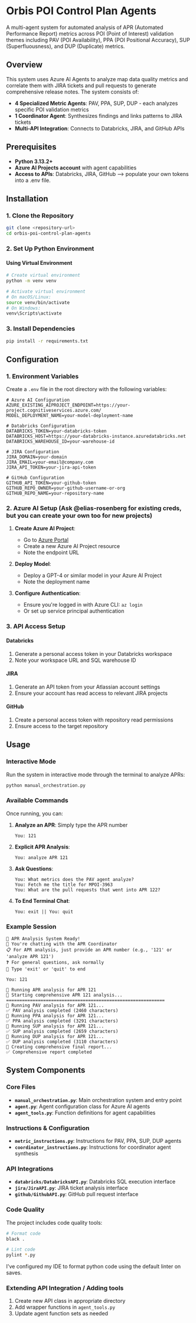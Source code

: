 # Orbis POI Control Plan Agents

A multi-agent system for automated analysis of APR (Automated Performance Report) metrics across POI (Point of Interest) validation themes including PAV (POI Availability), PPA (POI Positional Accuracy), SUP (Superfluousness), and DUP (Duplicate) metrics.

## Overview

This system uses Azure AI Agents to analyze map data quality metrics and correlate them with JIRA tickets and pull requests to generate comprehensive release notes. The system consists of:

- **4 Specialized Metric Agents**: PAV, PPA, SUP, DUP - each analyzes specific POI validation metrics
- **1 Coordinator Agent**: Synthesizes findings and links patterns to JIRA tickets
- **Multi-API Integration**: Connects to Databricks, JIRA, and GitHub APIs


## Prerequisites

- **Python 3.13.2+**
- **Azure AI Projects account** with agent capabilities
- **Access to APIs**: Databricks, JIRA, GitHub --> populate your own tokens into a .env file. 

## Installation

### 1. Clone the Repository

```bash
git clone <repository-url>
cd orbis-poi-control-plan-agents
```

### 2. Set Up Python Environment

#### Using Virtual Environment
```bash
# Create virtual environment
python -m venv venv

# Activate virtual environment
# On macOS/Linux:
source venv/bin/activate
# On Windows:
venv\Scripts\activate
```

### 3. Install Dependencies

```bash
pip install -r requirements.txt
```

## Configuration

### 1. Environment Variables

Create a `.env` file in the root directory with the following variables:

```env
# Azure AI Configuration
AZURE_EXISTING_AIPROJECT_ENDPOINT=https://your-project.cognitiveservices.azure.com/
MODEL_DEPLOYMENT_NAME=your-model-deployment-name

# Databricks Configuration
DATABRICKS_TOKEN=your-databricks-token
DATABRICKS_HOST=https://your-databricks-instance.azuredatabricks.net
DATABRICKS_WAREHOUSE_ID=your-warehouse-id

# JIRA Configuration
JIRA_DOMAIN=your-domain
JIRA_EMAIL=your-email@company.com
JIRA_API_TOKEN=your-jira-api-token

# GitHub Configuration
GITHUB_API_TOKEN=your-github-token
GITHUB_REPO_OWNER=your-github-username-or-org
GITHUB_REPO_NAME=your-repository-name
```

### 2. Azure AI Setup (Ask @elias-rosenberg for existing creds, but you can create your own too for new projects)

1. **Create Azure AI Project**: 
   - Go to [Azure Portal](https://portal.azure.com)
   - Create a new Azure AI Project resource
   - Note the endpoint URL

2. **Deploy Model**:
   - Deploy a GPT-4 or similar model in your Azure AI Project
   - Note the deployment name

3. **Configure Authentication**:
   - Ensure you're logged in with Azure CLI: `az login`
   - Or set up service principal authentication

### 3. API Access Setup

#### Databricks
1. Generate a personal access token in your Databricks workspace
2. Note your workspace URL and SQL warehouse ID

#### JIRA
1. Generate an API token from your Atlassian account settings
2. Ensure your account has read access to relevant JIRA projects

#### GitHub
1. Create a personal access token with repository read permissions
2. Ensure access to the target repository

## Usage

### Interactive Mode

Run the system in interactive mode through the terminal to analyze APRs:

```bash
python manual_orchestration.py
```

### Available Commands

Once running, you can:

1. **Analyze an APR**: Simply type the APR number
   ```
   You: 121
   ```

2. **Explicit APR Analysis**: 
   ```
   You: analyze APR 121
   ```

3. **Ask Questions**:
   ```
   You: What metrics does the PAV agent analyze?
   You: Fetch me the title for MPOI-3963
   You: What are the pull requests that went into APR 122? 
   ```

4. **To End Terminal Chat**:
   ```
   You: exit || You: quit
   ```

### Example Session

```
🤖 APR Analysis System Ready!
💬 You're chatting with the APR Coordinator
📋 For APR analysis, just provide an APR number (e.g., '121' or 'analyze APR 121')
❓ For general questions, ask normally
🚪 Type 'exit' or 'quit' to end

You: 121

🎯 Running APR analysis for APR 121
🚀 Starting comprehensive APR 121 analysis...
============================================================
🔄 Running PAV analysis for APR 121...
✅ PAV analysis completed (2460 characters)
🔄 Running PPA analysis for APR 121...
✅ PPA analysis completed (3291 characters)
🔄 Running SUP analysis for APR 121...
✅ SUP analysis completed (2659 characters)  
🔄 Running DUP analysis for APR 121...
✅ DUP analysis completed (3110 characters)
🔄 Creating comprehensive final report...
✅ Comprehensive report completed
```

## System Components

### Core Files

- **`manual_orchestration.py`**: Main orchestration system and entry point
- **`agent.py`**: Agent configuration class for Azure AI agents
- **`agent_tools.py`**: Function definitions for agent capabilities

### Instructions & Configuration

- **`metric_instructions.py`**: Instructions for PAV, PPA, SUP, DUP agents
- **`coordinator_instructions.py`**: Instructions for coordinator agent synthesis

### API Integrations

- **`databricks/DatabricksAPI.py`**: Databricks SQL execution interface
- **`jira/JiraAPI.py`**: JIRA ticket analysis interface  
- **`github/GithubAPI.py`**: GitHub pull request interface

### Code Quality

The project includes code quality tools:

```bash
# Format code
black .

# Lint code  
pylint *.py
```
I've configured my IDE to format python code using the default linter on saves. 

### Extending API Integration / Adding tools

1. Create new API class in appropriate directory
2. Add wrapper functions in `agent_tools.py`
3. Update agent function sets as needed
